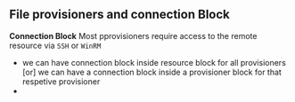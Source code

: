 ## File provisioners and connection Block
**Connection Block** Most pprovisioners require access to the remote resource via `SSH` or `WinRM` 
- we can have connection block inside resource block for all provisioners [or] we can have a connection block inside a provisioner block for that respetive provisioner 
- 